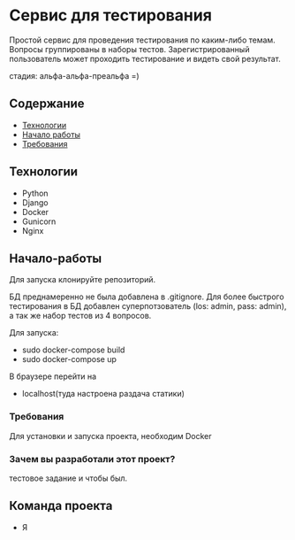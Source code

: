 # Сервис для тестирования
Простой сервис для проведения тестирования по каким-либо темам. 
Вопросы группированы в наборы тестов.
Зарегистрированный пользователь может проходить тестирование и видеть свой результат.

стадия: альфа-альфа-преальфа =)


## Содержание
- [Технологии](#технологии)
- [Начало работы](#начало-работы)
- [Требования](#Требования)


## Технологии
- Python
- Django
- Docker
- Gunicorn
- Nginx


## Начало-работы
Для запуска клонируйте репозиторий.

БД преднамеренно не была добавлена в .gitignore.
Для более быстрого тестирования в БД добавлен суперпотзователь
(los: admin, pass: admin), а так же набор тестов из 4 вопросов.

Для запуска:
- sudo docker-compose build
- sudo docker-compose up

В браузере перейти на 
- localhost(туда настроена раздача статики)


### Требования
Для установки и запуска проекта, необходим Docker


### Зачем вы разработали этот проект?
тестовое задание и чтобы был.


## Команда проекта
- Я

